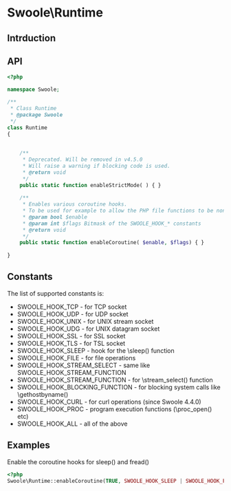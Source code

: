 # Swoole\Runtime

## Intrduction

## API

```php
<?php

namespace Swoole;

/**
 * Class Runtime
 * @package Swoole
 */
class Runtime
{
    
    
    /**
     * Deprecated. Will be removed in v4.5.0
     * Will raise a warning if blocking code is used. 
     * @return void
     */
    public static function enableStrictMode( ) { }
    
    /**
     * Enables various coroutine hooks.
     * To be used for example to allow the PHP file functions to be nonblocking.
     * @param bool $enable
     * @param int $flags Bitmask of the SWOOLE_HOOK_* constants
     * @return void
     */
    public static function enableCoroutine( $enable, $flags) { }
    
}


```

## Constants

The list of supported constants is:
- SWOOLE_HOOK_TCP - for TCP socket
- SWOOLE_HOOK_UDP - for UDP socket
- SWOOLE_HOOK_UNIX - for UNIX stream socket
- SWOOLE_HOOK_UDG - for UNIX datagram socket
- SWOOLE_HOOK_SSL - for SSL socket
- SWOOLE_HOOK_TLS - for TSL socket
- SWOOLE_HOOK_SLEEP - hook for the \sleep() function
- SWOOLE_HOOK_FILE - for file operations
- SWOOLE_HOOK_STREAM_SELECT - same like SWOOLE_HOOK_STREAM_FUNCTION
- SWOOLE_HOOK_STREAM_FUNCTION - for \stream_select() function
- SWOOLE_HOOK_BLOCKING_FUNCTION - for blocking system calls like \gethostbyname()
- SWOOLE_HOOK_CURL - for curl operations (since Swoole 4.4.0)
- SWOOLE_HOOK_PROC - program execution functions (\proc_open() etc)
- SWOOLE_HOOK_ALL - all of the above

## Examples

Enable the coroutine hooks for sleep() and fread()

```php
<?php
Swoole\Runtime::enableCoroutine(TRUE, SWOOLE_HOOK_SLEEP | SWOOLE_HOOK_FILE);
```
